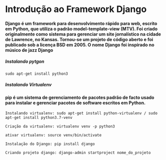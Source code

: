 # Introdução ao Framework Django

#### Django é um framework para desenvolvimento rápido para web, escrito em Python, que utiliza o padrão model-template-view (MTV). Foi criado originalmente como sistema para gerenciar um site jornalístico na cidade de Lawrence, no Kansas. Tornou-se um projeto de código aberto e foi publicado sob a licença BSD em 2005. O nome Django foi inspirado no músico de jazz Django 


##### Instalando pytgon
	sudo apt-get install python3

##### Instalando Virtualenv
#### pip é um sistema de gerenciamento de pacotes padrão de facto usado para instalar e gerenciar pacotes de software escritos em Python.

    Instalando virtualenv: sudo apt-get install python-virtualenv / sudo apt-get install python3.7-venv
	
    Criação da virtualenv: virtualenv venv -p python3 

    ativar virtualenv: source venv/bin/activate 

    Instalação do Django: pip install django

    Criando projeto django: django-admin startproject nome_do_projeto
